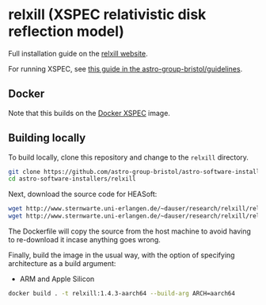 # relxill (XSPEC relativistic disk reflection model)

Full installation guide on the [relxill website](http://www.sternwarte.uni-erlangen.de/~dauser/research/relxill/).

For running XSPEC, see [this guide in the astro-group-bristol/guidelines](https://github.com/astro-group-bristol/guidelines/blob/main/guides/xspec-setup.md).

## Docker

Note that this builds on the [Docker XSPEC](../heasoft) image.

## Building locally
To build locally, clone this repository and change to the `relxill` directory.
```bash
git clone https://github.com/astro-group-bristol/astro-software-installers
cd astro-software-installers/relxill
```

Next, download the source code for HEASoft:
```bash
wget http://www.sternwarte.uni-erlangen.de/~dauser/research/relxill/relxill_model_v1.4.3.tgz
wget http://www.sternwarte.uni-erlangen.de/~dauser/research/relxill/relxill_tables.tgz
```

The Dockerfile will copy the source from the host machine to avoid having to re-download it incase anything goes wrong.

Finally, build the image in the usual way, with the option of specifying architecture as a build argument:

- ARM and Apple Silicon
```bash
docker build . -t relxill:1.4.3-aarch64 --build-arg ARCH=aarch64
```
